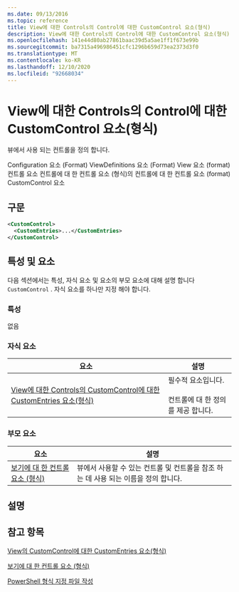```yaml
---
ms.date: 09/13/2016
ms.topic: reference
title: View에 대한 Controls의 Control에 대한 CustomControl 요소(형식)
description: View에 대한 Controls의 Control에 대한 CustomControl 요소(형식)
ms.openlocfilehash: 141e44d80ab27861baac39d5a5ae1ff1f673e99b
ms.sourcegitcommit: ba7315a496986451cfc1296b659d73ea2373d3f0
ms.translationtype: MT
ms.contentlocale: ko-KR
ms.lasthandoff: 12/10/2020
ms.locfileid: "92668034"
---
```

# <a name="customcontrol-element-for-control-for-controls-for-view-format"></a>View에 대한 Controls의 Control에 대한 CustomControl 요소(형식)

뷰에서 사용 되는 컨트롤을 정의 합니다.

Configuration 요소 (Format) ViewDefinitions 요소 (Format) View 요소 (format) 컨트롤 요소 컨트롤에 대 한 컨트롤 요소 (형식)의 컨트롤에 대 한 컨트롤 요소 (format) CustomControl 요소

## <a name="syntax"></a>구문

```xml
<CustomControl>
  <CustomEntries>...</CustomEntries>
</CustomControl>
```

## <a name="attributes-and-elements"></a>특성 및 요소

다음 섹션에서는 특성, 자식 요소 및 요소의 부모 요소에 대해 설명 합니다 `CustomControl` . 자식 요소를 하나만 지정 해야 합니다.

### <a name="attributes"></a>특성

없음

### <a name="child-elements"></a>자식 요소

|요소|설명|
|-------------|-----------------|
|[View에 대한 Controls의 CustomControl에 대한 CustomEntries 요소(형식)](./customentries-element-for-customcontrol-for-controls-for-view-format.md)|필수적 요소입니다.<br /><br /> 컨트롤에 대 한 정의를 제공 합니다.|

### <a name="parent-elements"></a>부모 요소

|요소|설명|
|-------------|-----------------|
|[보기에 대 한 컨트롤 요소 (형식)](./control-element-for-controls-for-view-format.md)|뷰에서 사용할 수 있는 컨트롤 및 컨트롤을 참조 하는 데 사용 되는 이름을 정의 합니다.|

## <a name="remarks"></a>설명

## <a name="see-also"></a>참고 항목

[View의 CustomControl에 대한 CustomEntries 요소(형식)](./customentries-element-for-customcontrol-for-controls-for-configuration-format.md)

[보기에 대 한 컨트롤 요소 (형식)](./control-element-for-controls-for-view-format.md)

[PowerShell 형식 지정 파일 작성](./writing-a-powershell-formatting-file.md)
